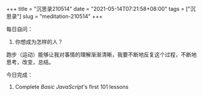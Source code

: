 +++
title = "沉思录210514"
date = "2021-05-14T07:21:58+08:00"
tags = ["沉思录"]
slug = "meditation-210514"
+++

每日自问：

1. 你想成为怎样的人？

跑步（运动）能够让我对事情的理解渐渐清晰，我要不断地反复这个过程，不断地思考，改变，总结。

今日完成：

1. Complete _Basic JavaScript_'s first 101 lessons
